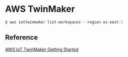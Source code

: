 # AWS TwinMaker

```c
$ aws iottwinmaker list-workspaces --region us-east-1
```

## Reference



[AWS IoT TwinMaker Getting Started](https://github.com/aws-samples/aws-iot-twinmaker-samples)
